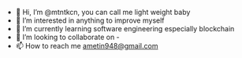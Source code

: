 - 👋 Hi, I’m @mtntkcn, you can call me light weight baby
- 👀 I’m interested in anything to improve myself
- 🌱 I’m currently learning software engineering especially blockchain
- 💞️ I’m looking to collaborate on -
- 📫 How to reach me ametin948@gmail.com

<!---
mtntkcn/mtntkcn is a ✨ special ✨ repository because its `README.md` (this file) appears on your GitHub profile.
You can click the Preview link to take a look at your changes.
--->

